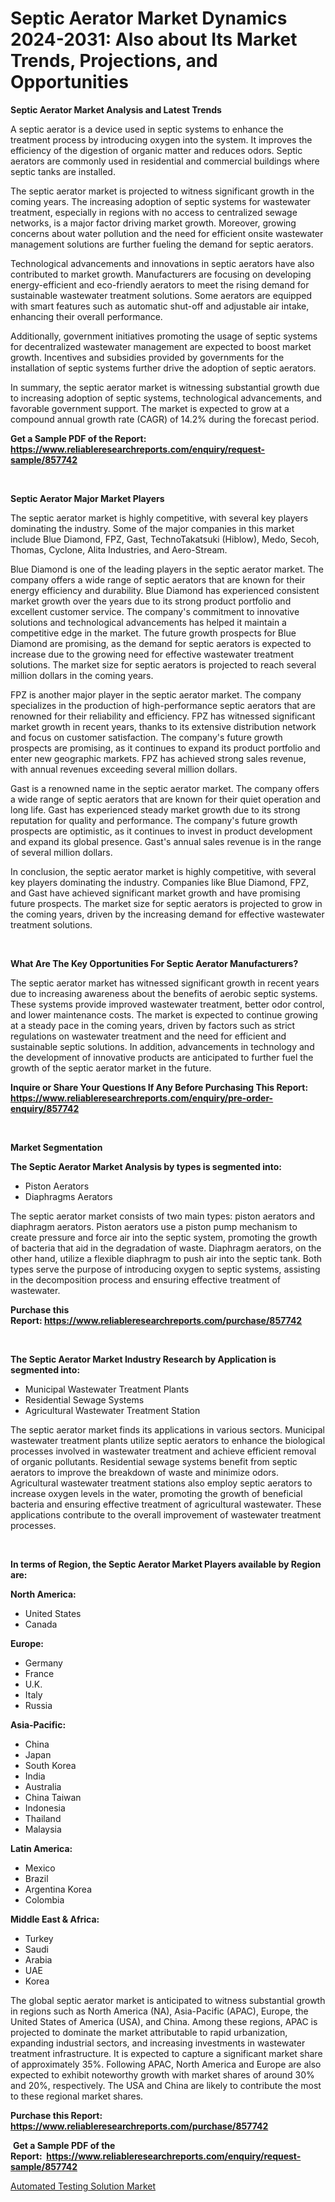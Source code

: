 <p><h1>Septic Aerator Market Dynamics 2024-2031: Also about Its Market Trends, Projections, and Opportunities</h1></p><p><strong>Septic Aerator Market Analysis and Latest Trends</strong></p>
<p><p>A septic aerator is a device used in septic systems to enhance the treatment process by introducing oxygen into the system. It improves the efficiency of the digestion of organic matter and reduces odors. Septic aerators are commonly used in residential and commercial buildings where septic tanks are installed.</p><p>The septic aerator market is projected to witness significant growth in the coming years. The increasing adoption of septic systems for wastewater treatment, especially in regions with no access to centralized sewage networks, is a major factor driving market growth. Moreover, growing concerns about water pollution and the need for efficient onsite wastewater management solutions are further fueling the demand for septic aerators.</p><p>Technological advancements and innovations in septic aerators have also contributed to market growth. Manufacturers are focusing on developing energy-efficient and eco-friendly aerators to meet the rising demand for sustainable wastewater treatment solutions. Some aerators are equipped with smart features such as automatic shut-off and adjustable air intake, enhancing their overall performance.</p><p>Additionally, government initiatives promoting the usage of septic systems for decentralized wastewater management are expected to boost market growth. Incentives and subsidies provided by governments for the installation of septic systems further drive the adoption of septic aerators.</p><p>In summary, the septic aerator market is witnessing substantial growth due to increasing adoption of septic systems, technological advancements, and favorable government support. The market is expected to grow at a compound annual growth rate (CAGR) of 14.2% during the forecast period.</p></p>
<p><strong>Get a Sample PDF of the Report:&nbsp; <a href="https://www.reliableresearchreports.com/enquiry/request-sample/857742">https://www.reliableresearchreports.com/enquiry/request-sample/857742</a></strong></p>
<p>&nbsp;</p>
<p><strong>Septic Aerator Major Market Players</strong></p>
<p><p>The septic aerator market is highly competitive, with several key players dominating the industry. Some of the major companies in this market include Blue Diamond, FPZ, Gast, TechnoTakatsuki (Hiblow), Medo, Secoh, Thomas, Cyclone, Alita Industries, and Aero-Stream.</p><p>Blue Diamond is one of the leading players in the septic aerator market. The company offers a wide range of septic aerators that are known for their energy efficiency and durability. Blue Diamond has experienced consistent market growth over the years due to its strong product portfolio and excellent customer service. The company's commitment to innovative solutions and technological advancements has helped it maintain a competitive edge in the market. The future growth prospects for Blue Diamond are promising, as the demand for septic aerators is expected to increase due to the growing need for effective wastewater treatment solutions. The market size for septic aerators is projected to reach several million dollars in the coming years.</p><p>FPZ is another major player in the septic aerator market. The company specializes in the production of high-performance septic aerators that are renowned for their reliability and efficiency. FPZ has witnessed significant market growth in recent years, thanks to its extensive distribution network and focus on customer satisfaction. The company's future growth prospects are promising, as it continues to expand its product portfolio and enter new geographic markets. FPZ has achieved strong sales revenue, with annual revenues exceeding several million dollars.</p><p>Gast is a renowned name in the septic aerator market. The company offers a wide range of septic aerators that are known for their quiet operation and long life. Gast has experienced steady market growth due to its strong reputation for quality and performance. The company's future growth prospects are optimistic, as it continues to invest in product development and expand its global presence. Gast's annual sales revenue is in the range of several million dollars.</p><p>In conclusion, the septic aerator market is highly competitive, with several key players dominating the industry. Companies like Blue Diamond, FPZ, and Gast have achieved significant market growth and have promising future prospects. The market size for septic aerators is projected to grow in the coming years, driven by the increasing demand for effective wastewater treatment solutions.</p></p>
<p>&nbsp;</p>
<p><strong>What Are The Key Opportunities For Septic Aerator Manufacturers?</strong></p>
<p><p>The septic aerator market has witnessed significant growth in recent years due to increasing awareness about the benefits of aerobic septic systems. These systems provide improved wastewater treatment, better odor control, and lower maintenance costs. The market is expected to continue growing at a steady pace in the coming years, driven by factors such as strict regulations on wastewater treatment and the need for efficient and sustainable septic solutions. In addition, advancements in technology and the development of innovative products are anticipated to further fuel the growth of the septic aerator market in the future.</p></p>
<p><strong>Inquire or Share Your Questions If Any Before Purchasing This Report: <a href="https://www.reliableresearchreports.com/enquiry/pre-order-enquiry/857742">https://www.reliableresearchreports.com/enquiry/pre-order-enquiry/857742</a></strong></p>
<p>&nbsp;</p>
<p><strong>Market Segmentation</strong></p>
<p><strong>The Septic Aerator Market Analysis by types is segmented into:</strong></p>
<p><ul><li>Piston Aerators</li><li>Diaphragms Aerators</li></ul></p>
<p><p>The septic aerator market consists of two main types: piston aerators and diaphragm aerators. Piston aerators use a piston pump mechanism to create pressure and force air into the septic system, promoting the growth of bacteria that aid in the degradation of waste. Diaphragm aerators, on the other hand, utilize a flexible diaphragm to push air into the septic tank. Both types serve the purpose of introducing oxygen to septic systems, assisting in the decomposition process and ensuring effective treatment of wastewater.</p></p>
<p><strong>Purchase this Report:&nbsp;<a href="https://www.reliableresearchreports.com/purchase/857742">https://www.reliableresearchreports.com/purchase/857742</a></strong></p>
<p>&nbsp;</p>
<p><strong>The Septic Aerator Market Industry Research by Application is segmented into:</strong></p>
<p><ul><li>Municipal Wastewater Treatment Plants</li><li>Residential Sewage Systems</li><li>Agricultural Wastewater Treatment Station</li></ul></p>
<p><p>The septic aerator market finds its applications in various sectors. Municipal wastewater treatment plants utilize septic aerators to enhance the biological processes involved in wastewater treatment and achieve efficient removal of organic pollutants. Residential sewage systems benefit from septic aerators to improve the breakdown of waste and minimize odors. Agricultural wastewater treatment stations also employ septic aerators to increase oxygen levels in the water, promoting the growth of beneficial bacteria and ensuring effective treatment of agricultural wastewater. These applications contribute to the overall improvement of wastewater treatment processes.</p></p>
<p>&nbsp;</p>
<p><strong>In terms of Region, the Septic Aerator Market Players available by Region are:</strong></p>
<p>
    <p> <strong> North America: </strong>
        <ul>
            <li>United States</li>
            <li>Canada</li>
        </ul>
        </p> 
    <p> <strong> Europe: </strong>
        <ul>
            <li>Germany</li>
            <li>France</li>
            <li>U.K.</li>
            <li>Italy</li>
            <li>Russia</li>
        </ul>
        </p> 
    <p> <strong> Asia-Pacific: </strong>
        <ul>
            <li>China</li>
            <li>Japan</li>
            <li>South Korea</li>
            <li>India</li>
            <li>Australia</li>
            <li>China Taiwan</li>
            <li>Indonesia</li>
            <li>Thailand</li>
            <li>Malaysia</li>
        </ul>
        </p> 
    <p> <strong> Latin America: </strong>
        <ul>
            <li>Mexico</li>
            <li>Brazil</li>
            <li>Argentina Korea</li>
            <li>Colombia</li>
        </ul>
        </p> 
    <p> <strong> Middle East & Africa: </strong>
        <ul>
            <li>Turkey</li>
            <li>Saudi</li>
            <li>Arabia</li>
            <li>UAE</li>
            <li>Korea</li>
        </ul>
    </p>
    </p>
<p><p>The global septic aerator market is anticipated to witness substantial growth in regions such as North America (NA), Asia-Pacific (APAC), Europe, the United States of America (USA), and China. Among these regions, APAC is projected to dominate the market attributable to rapid urbanization, expanding industrial sectors, and increasing investments in wastewater treatment infrastructure. It is expected to capture a significant market share of approximately 35%. Following APAC, North America and Europe are also expected to exhibit noteworthy growth with market shares of around 30% and 20%, respectively. The USA and China are likely to contribute the most to these regional market shares.</p></p>
<p><strong>Purchase this Report: <a href="https://www.reliableresearchreports.com/purchase/857742">https://www.reliableresearchreports.com/purchase/857742</a></strong></p>
<p>&nbsp;<strong>Get a Sample PDF of the Report:&nbsp;&nbsp;<a href="https://www.reliableresearchreports.com/enquiry/request-sample/857742">https://www.reliableresearchreports.com/enquiry/request-sample/857742</a></strong></p>
<p><strong></strong></p>
<p><p><a href="https://medium.com/p/b1a446f5408a/edit">Automated Testing Solution Market</a></p></p>